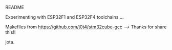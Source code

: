 README


Experimenting with ESP32F1 and ESP32F4 toolchains....

Makefiles from https://github.com/j0t4/stm32cube-gcc  --> Thanks for share this!!

jota.
